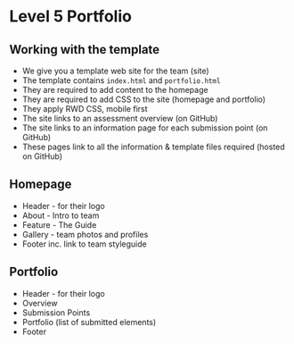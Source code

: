 # Level 5 Portfolio

## Working with the template 

- We give you a template web site for the team (site)
- The template contains `index.html` and `portfolio.html`
- They are required to add content to the homepage
- They are required to add CSS to the site (homepage and portfolio)
- They apply RWD CSS, mobile first
- The site links to an assessment overview (on GitHub)
- The site links to an information page for each submission point (on GitHub) 
- These pages link to all the information &amp; template files required (hosted on GitHub)

## Homepage

- Header - for their logo
- About - Intro to team
- Feature - The Guide
- Gallery - team photos and profiles
- Footer inc. link to team styleguide

## Portfolio

- Header - for their logo
- Overview
- Submission Points
- Portfolio (list of submitted elements)
- Footer